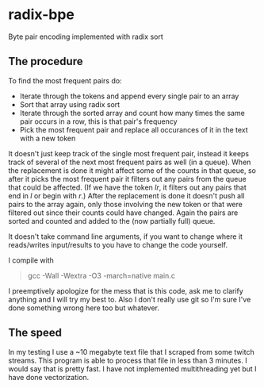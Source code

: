 # radix-bpe
Byte pair encoding implemented with radix sort

## The procedure

To find the most frequent pairs do:
 - Iterate through the tokens and append every single pair to an array
 - Sort that array using radix sort
 - Iterate through the sorted array and count how many times the same pair occurs in a row, this is that pair's frequency
 - Pick the most frequent pair and replace all occurances of it in the text with a new token

It doesn't just keep track of the single most frequent pair, instead it keeps track of several of the next most frequent pairs as well (in a queue). When the replacement is done it might affect some of the counts in that queue, so after it picks the most frequent pair it filters out any pairs from the queue that could be affected. (If we have the token *lr*, it filters out any pairs that end in *l* or begin with *r*.) After the replacement is done it doesn't push all pairs to the array again, only those involving the new token or that were filtered out since their counts could have changed. Again the pairs are sorted and counted and added to the (now partially full) queue.

It doesn't take command line arguments, if you want to change where it reads/writes input/results to you have to change the code yourself.

I compile with
> gcc -Wall -Wextra -O3 -march=native main.c

I preemptively apologize for the mess that is this code, ask me to clarify anything and I will try my best to. Also I don't really use git so I'm sure I've done something wrong here too but whatever.

## The speed

In my testing I use a ~10 megabyte text file that I scraped from some twitch streams. This program is able to process that file in less than 3 minutes. I would say that is pretty fast. I have not implemented multithreading yet but I have done vectorization.
